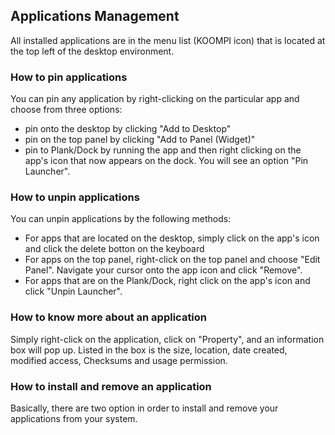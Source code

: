 ## Applications Management
All installed applications are in the menu list (KOOMPI icon) that is located at the top left of the desktop environment. 

### How to pin applications 

You can pin any application by right-clicking on the particular app and choose from three options: 
- pin onto the desktop by clicking "Add to Desktop" 
- pin on the top panel by clicking "Add to Panel (Widget)"
- pin to Plank/Dock by running the app and then right clicking on the app's icon that now appears on the dock. You will see an option "Pin Launcher". 

### How to unpin applications 

You can unpin applications by the following methods: 
- For apps that are located on the desktop, simply click on the app's icon and click the delete botton on the keyboard 
- For apps on the top panel, right-click on the top panel and choose "Edit Panel". Navigate your cursor onto the app icon and click "Remove". 
- For apps that are on the Plank/Dock, right click on the app's icon and click "Unpin Launcher". 

### How to know more about an application

Simply right-click on the application, click on "Property", and an information box will pop up. Listed in the box is the size, location, date created, modified access, Checksums and usage permission. 

### How to install and remove an application 
Basically, there are two option in order to install and remove your applications from your system. 
